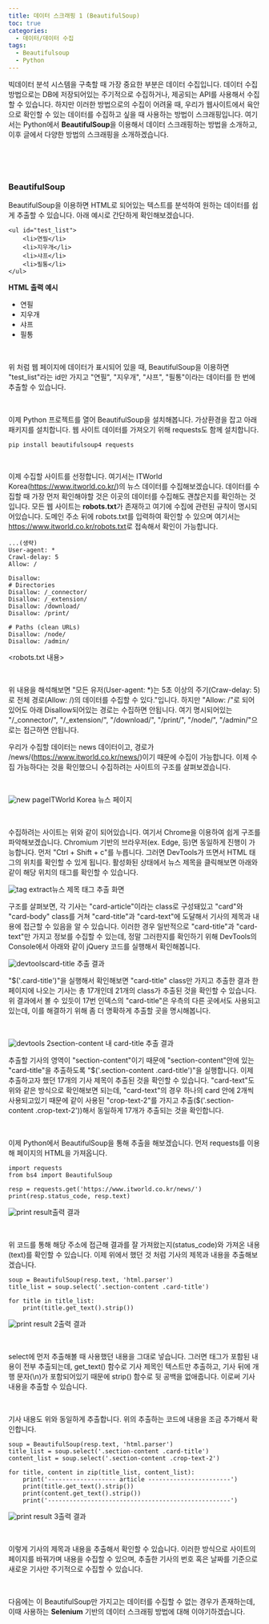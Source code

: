 ```yaml
---
title: 데이터 스크래핑 1 (BeautifulSoup)
toc: true
categories:
  - 데이터/데이터 수집
tags:
  - Beautifulsoup
  - Python
---
```


빅데이터 분석 시스템을 구축할 때 가장 중요한 부분은 데이터 수집입니다. 데이터 수집 방법으로는 DB에 저장되어있는 주기적으로 수집하거나, 제공되는 API를 사용해서 수집할 수 있습니다. 하지만 이러한 방법으로의 수집이 어려울 때, 우리가 웹사이트에서 육안으로 확인할 수 있는 데이터를 수집하고 싶을 때 사용하는 방법이 스크래핑입니다. 여기서는 Python에서 **BeautifulSoup**을 이용해서 데이터 스크래핑하는 방법을 소개하고, 이후 글에서 다양한 방법의 스크래핑을 소개하겠습니다.


 


 


### **BeautifulSoup**


BeautifulSoup을 이용하면 HTML로 되어있는 텍스트를 분석하여 원하는 데이터를 쉽게 추출할 수 있습니다. 아래 예시로 간단하게 확인해보겠습니다.



```
<ul id="test_list">
    <li>연필</li>
    <li>지우개</li>
    <li>샤프</li>
    <li>필통</li>
</ul>
```

<HTML 문서 예시>


**HTML 출력 예시**


* 연필
* 지우개
* 샤프
* 필통


 


위 처럼 웹 페이지에 데이터가 표시되어 있을 때, BeautifulSoup을 이용하면 "test\_list"라는 id만 가지고 "연필", "지우개", "샤프", "필통"이라는 데이터를 한 번에 추출할 수 있습니다.


 


이제 Python 프로젝트를 열어 BeautifulSoup을 설치해봅니다. 가상환경을 잡고 아래 패키지를 설치합니다. 웹 사이트 데이터를 가져오기 위해 requests도 함께 설치합니다.



```
pip install beautifulsoup4 requests
```

 


이제 수집할 사이트를 선정합니다. 여기서는 ITWorld Korea(<https://www.itworld.co.kr/>)의 뉴스 데이터를 수집해보겠습니다. 데이터를 수집할 때 가장 먼저 확인해야할 것은 이곳의 데이터를 수집해도 괜찮은지를 확인하는 것입니다. 모든 웹 사이트는 **robots.txt**가 존재하고 여기에 수집에 관련된 규칙이 명시되어있습니다. 도메인 주소 뒤에 robots.txt를 입력하여 확인할 수 있으며 여기서는 <https://www.itworld.co.kr/robots.txt>로 접속해서 확인이 가능합니다.



```
...(생략)
User-agent: *
Crawl-delay: 5
Allow: /

Disallow: 
# Directories
Disallow: /_connector/
Disallow: /_extension/
Disallow: /download/
Disallow: /print/

# Paths (clean URLs)
Disallow: /node/
Disallow: /admin/
```

<robots.txt 내용>


 


위 내용을 해석해보면 "모든 유저(User-agent: \*)는 5초 이상의 주기(Craw-delay: 5)로 전체 경로(Allow: /)의 데이터를 수집할 수 있다."입니다. 하지만 "Allow: /"로 되어있어도 아래 Disallow되어있는 경로는 수집하면 안됩니다. 여기 명시되어있는 "/\_connector/", "/\_extension/", "/download/", "/print/", "/node/", "/admin/"으로는 접근하면 안됩니다.


우리가 수집할 데이터는 news 데이터이고, 경로가 /news/(<https://www.itworld.co.kr/news/>)이기 때문에 수집이 가능합니다. 이제 수집 가능하다는 것을 확인했으니 수집하려는 사이트의 구조를 살펴보겠습니다.


 


![new page](/assets/images/posts/2022-3-20-tistory-post-6/img-1.png)ITWorld Korea 뉴스 페이지




 


수집하려는 사이트는 위와 같이 되어있습니다. 여기서 Chrome을 이용하여 쉽게 구조를 파악해보겠습니다. Chromium 기반의 브라우저(ex. Edge, 등)면 동일하게 진행이 가능합니다. 먼저 "Ctrl + Shift + c"를 누릅니다. 그러면 DevTools가 뜨면서 HTML 태그의 위치를 확인할 수 있게 됩니다. 활성화된 상태에서 뉴스 제목을 클릭해보면 아래와 같이 해당 위치의 태그를 확인할 수 있습니다.


![tag extract](/assets/images/posts/2022-3-20-tistory-post-6/img-2.png)뉴스 제목 태그 추출 화면




구조를 살펴보면, 각 기사는 "card-article"이라는 class로 구성돼있고 "card"와 "card-body" class를 거쳐 "card-title"과 "card-text"에 도달해서 기사의 제목과 내용에 접근할 수 있음을 알 수 있습니다. 이러한 경우 일반적으로 "card-title"과 "card-text"만 가지고 정보를 수집할 수 있는데, 정말 그러한지를 확인하기 위해 DevTools의 Console에서 아래와 같이 jQuery 코드를 실행해서 확인해봅니다.


![devtools](/assets/images/posts/2022-3-20-tistory-post-6/img-3.png)card-title 추출 결과




"$('.card-title')"을 실행해서 확인해보면 "card-title" class만 가지고 추출한 결과 한 페이지에 나오는 기사는 총 17개인데 21개의 class가 추출된 것을 확인할 수 있습니다. 위 결과에서 볼 수 있듯이 17번 인덱스의 "card-title"은 우측의 다른 곳에서도 사용되고있는데, 이를 해결하기 위해 좀 더 명확하게 추출할 곳을 명시해봅니다.


 


![devtools 2](/assets/images/posts/2022-3-20-tistory-post-6/img-4.png)section-content 내 card-title 추출 결과




추출할 기사의 영역이 "section-content"이기 때문에 "section-content"안에 있는 "card-title"을 추출하도록 "$('.section-content .card-title')"을 실행합니다. 이제 추출하고자 했던 17개의 기사 제목이 추출된 것을 확인할 수 있습니다. "card-text"도 위와 같은 방식으로 확인해보면 되는데, "card-text"의 경우 하나의 card 안에 2개씩 사용되고있기 때문에 같이 사용된 "crop-text-2"를 가지고 추출($('.section-content .crop-text-2'))해서 동일하게 17개가 추출되는 것을 확인합니다.


 


이제 Python에서 BeautifulSoup을 통해 추출을 해보겠습니다. 먼저 requests를 이용해 페이지의 HTML을 가져옵니다.



```
import requests
from bs4 import BeautifulSoup

resp = requests.get('https://www.itworld.co.kr/news/')
print(resp.status_code, resp.text)
```

![print result](/assets/images/posts/2022-3-20-tistory-post-6/img-5.png)출력 결과




 


위 코드를 통해 해당 주소에 접근해 결과를 잘 가져왔는지(status\_code)와 가져온 내용(text)를 확인할 수 있습니다. 이제 위에서 했던 것 처럼 기사의 제목과 내용을 추출해보겠습니다. 



```
soup = BeautifulSoup(resp.text, 'html.parser')
title_list = soup.select('.section-content .card-title')

for title in title_list:
    print(title.get_text().strip())
```

![print result 2](/assets/images/posts/2022-3-20-tistory-post-6/img-6.png)출력 결과




 


select에 먼저 추출해볼 때 사용했던 내용을 그대로 넣습니다. 그러면 <a> 태그가 포함된 내용이 전부 추출되는데, get\_text() 함수로 기사 제목인 텍스트만 추출하고, 기사 뒤에 개행 문자(\n)가 포함되어있기 때문에 strip() 함수로 뒷 공백을 없애줍니다. 이로써 기사 내용을 추출할 수 있습니다.


 


기사 내용도 위와 동일하게 추출합니다. 위의 추출하는 코드에 내용을 조금 추가해서 확인합니다.



```
soup = BeautifulSoup(resp.text, 'html.parser')
title_list = soup.select('.section-content .card-title')
content_list = soup.select('.section-content .crop-text-2')

for title, content in zip(title_list, content_list):
    print('------------------- article -----------------------')
    print(title.get_text().strip())
    print(content.get_text().strip())
    print('---------------------------------------------------')
```

![print result 3](/assets/images/posts/2022-3-20-tistory-post-6/img-7.png)출력 결과




 


이렇게 기사의 제목과 내용을 추출해서 확인할 수 있습니다. 이러한 방식으로 사이트의 페이지를 바꿔가며 내용을 수집할 수 있으며, 추출한 기사의 번호 혹은 날짜를 기준으로 새로운 기사만 주기적으로 수집할 수 있습니다.


 


다음에는 이 BeautifulSoup만 가지고는 데이터를 수집할 수 없는 경우가 존재하는데, 이때 사용하는 **Selenium** 기반의 데이터 스크래핑 방법에 대해 이야기하겠습니다. 


 

